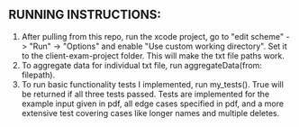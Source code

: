 ## RUNNING INSTRUCTIONS:
1. After pulling from this repo, run the xcode project, go to "edit scheme" -> "Run" -> "Options" and enable "Use custom working directory". Set it to the client-exam-project folder. This will make the txt file paths work. 
2. To aggregate data for individual txt file, run aggregateData(from: filepath).
3. To run basic functionality tests I implemented, run my_tests(). True will be returned if all three tests passed. Tests are implemented for the example input given in pdf, all edge cases specified in pdf, and a more extensive test covering cases like longer names and multiple deletes.
